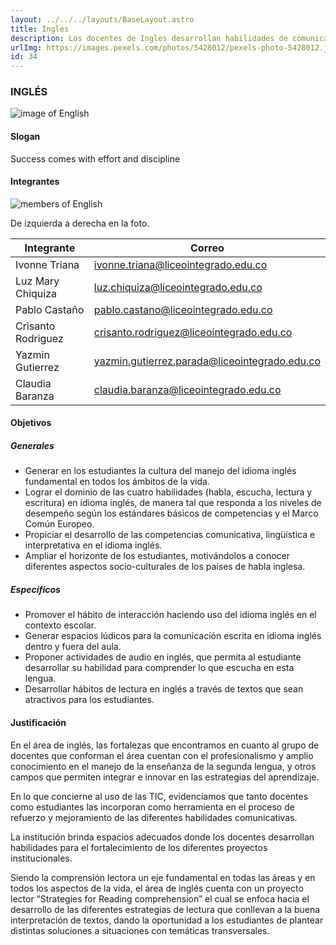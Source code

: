 ```yaml
---
layout: ../../../layouts/BaseLayout.astro
title: Ingles
description: Los docentes de Ingles desarrollan habilidades de comunicación oral, comprensión auditiva, lectura y escritura. A través de actividades interactivas, ejercicios prácticos, juegos y conversaciones que promueven fluidez y comprensión cultural. Aprendizaje activo y confianza en el uso del inglés para comunicarse en un mundo globalizado.
urlImg: https://images.pexels.com/photos/5428012/pexels-photo-5428012.jpeg?auto=compress&cs=tinysrgb&w=1260&h=750&dpr=1
id: 34
---
```

### INGLÉS

![image of English](https://images.pexels.com/photos/4153146/pexels-photo-4153146.jpeg?auto=compress&cs=tinysrgb&w=1260&h=750&dpr=1 "Imagen de Inglés")

#### Slogan
Success comes with effort and discipline

#### Integrantes

![members of English](https://liceointegrado.edu.co/wp-content/uploads/2021/02/image1-768x432.jpg "Integrantes de Inglés")

De izquierda a derecha en la foto.

| Integrante | Correo |
|-|-|
| Ivonne Triana | ivonne.triana@liceointegrado.edu.co |
| Luz Mary Chiquiza | luz.chiquiza@liceointegrado.edu.co |
| Pablo Castaño | pablo.castano@liceointegrado.edu.co |
| Crisanto Rodriguez | crisanto.rodriguez@liceointegrado.edu.co |
| Yazmin Gutierrez | yazmin.gutierrez.parada@liceointegrado.edu.co |
| Claudia Baranza | claudia.baranza@liceointegrado.edu.co |

#### Objetivos
##### Generales
* Generar en los estudiantes la cultura del manejo del idioma inglés fundamental en todos los ámbitos de la vida.
* Lograr el dominio de las cuatro habilidades (habla, escucha, lectura y escritura) en idioma inglés, de manera tal que responda a los niveles de desempeño según los estándares básicos de competencias y el Marco Común Europeo.
* Propiciar el desarrollo de las competencias comunicativa, lingüística e interpretativa en el idioma inglés.
* Ampliar el horizonte de los estudiantes, motivándolos a conocer diferentes aspectos socio-culturales de los países de habla inglesa.

##### Específicos
* Promover el hábito de interacción haciendo uso del idioma inglés en el contexto escolar.
* Generar espacios lúdicos para la comunicación escrita en idioma inglés dentro y fuera del aula.
* Proponer actividades de audio en inglés, que permita al estudiante desarrollar su habilidad para comprender lo que escucha en esta lengua.
* Desarrollar hábitos de lectura en inglés a través de textos que sean atractivos para los estudiantes.

#### Justificación 
En el área de inglés, las fortalezas que encontramos en cuanto al grupo de docentes que conforman el área cuentan con el profesionalismo y amplio conocimiento en el manejo de la enseñanza de la segunda lengua, y otros campos que permiten integrar e innovar en las estrategias del aprendizaje.

En lo que concierne al uso de las TIC, evidenciamos que tanto docentes como estudiantes las incorporan como herramienta en el proceso de refuerzo y mejoramiento de las diferentes habilidades comunicativas.

La institución brinda espacios adecuados donde los docentes desarrollan habilidades para el fortalecimiento de los diferentes proyectos institucionales.

Siendo la comprensión lectora un eje fundamental en todas las áreas y en todos los aspectos de la vida, el área de inglés cuenta con un proyecto lector “Strategies for Reading comprehension” el cual se enfoca hacia el desarrollo de las diferentes estrategias de lectura que conllevan a la buena interpretación de textos, dando la oportunidad a los estudiantes de plantear distintas soluciones a situaciones con temáticas transversales.